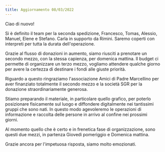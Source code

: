 ```yaml
---
title: Aggiornamento 08/03/2022
---
```


Ciao di nuovo!

Si è definito il team per la seconda spedizione, Francesco, Tomas, Alessio, Manuel, Elene e Stefano. Carla in supporto da Rimini. Saremo coperti con interpreti per tutta la durata dell'operazione.

Grazie al flusso di donazioni in aumento, siamo riusciti a prenotare un secondo mezzo, con la stessa capienza, per domenica mattina. Il budget ci permette di organizzare un terzo mezzo, vogliamo attendere qualche giorno per avere la certezza di destinare i fondi alle giuste priorità.

Riguardo a questo ringraziamo l'associazione Amici di Padre Marcellino per aver finanziato totalmente il secondo mezzo e la società SGR per la donazione straordinariamente generosa.

Stiamo preparando il materiale, in particolare quello grafico, per poterlo posizionare fisicamente sul luogo e diffondere digitalmente nei tantissimi gruppi che sono nati. In questo modo agevoleremo le operazioni di informazione e raccolta delle persone in arrivo al confine nei prossimi giorni.

Al momento quello che è certo e in frenetica fase di organizzazione, sono questi due mezzi, in partenza Giovedì pomeriggio e Domenica mattina.

Grazie ancora per l'impetuosa risposta, siamo molto emozionati.
